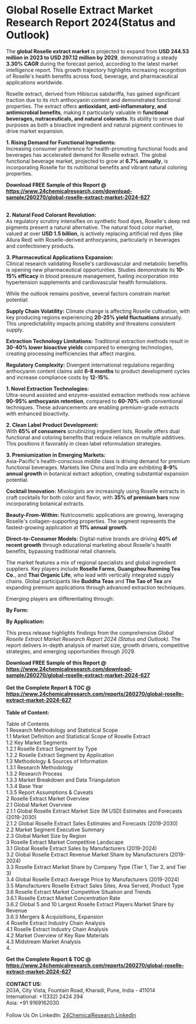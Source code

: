<h1>Global Roselle Extract Market Research Report 2024(Status and Outlook)</h1><p>The <strong>global Roselle extract market</strong> is projected to expand from <strong>USD 244.53 million in 2023 to USD 297.12 million by 2029</strong>, demonstrating a steady <strong>3.30% CAGR</strong> during the forecast period, according to the latest market intelligence report. This growth trajectory highlights increasing recognition of Roselle's health benefits across food, beverage, and pharmaceutical applications worldwide.</p><p>Roselle extract, derived from Hibiscus sabdariffa, has gained significant traction due to its rich anthocyanin content and demonstrated functional properties. The extract offers <strong>antioxidant, anti-inflammatory, and antimicrobial benefits</strong>, making it particularly valuable in <strong>functional beverages, nutraceuticals, and natural colorants</strong>. Its ability to serve dual purposes as both a bioactive ingredient and natural pigment continues to drive market expansion.</p><p><strong>1. Rising Demand for Functional Ingredients:</strong><br>
Increasing consumer preference for health-promoting functional foods and beverages has accelerated demand for Roselle extract. The global functional beverage market, projected to grow at <strong>6.7% annually</strong>, is incorporating Roselle for its nutritional benefits and vibrant natural coloring properties.</p><div><b>Download FREE Sample of this Report @ 
            <a href="https://www.24chemicalresearch.com/download-sample/260270/global-roselle-extract-market-2024-627">
            https://www.24chemicalresearch.com/download-sample/260270/global-roselle-extract-market-2024-627</a></b></div><br><p><strong>2. Natural Food Colorant Revolution:</strong><br>
As regulatory scrutiny intensifies on synthetic food dyes, Roselle's deep red pigments present a natural alternative. The natural food color market, valued at over <strong>USD 1.5 billion</strong>, is actively replacing artificial red dyes (like Allura Red) with Roselle-derived anthocyanins, particularly in beverages and confectionery products.</p><p><strong>3. Pharmaceutical Applications Expansion:</strong><br>
Clinical research validating Roselle's cardiovascular and metabolic benefits is opening new pharmaceutical opportunities. Studies demonstrate its <strong>10-15% efficacy</strong> in blood pressure management, fueling incorporation into hypertension supplements and cardiovascular health formulations.

</p><p>While the outlook remains positive, several factors constrain market potential:</p><p><strong>Supply Chain Volatility:</strong> Climate change is affecting Roselle cultivation, with key producing regions experiencing <strong>20-25% yield fluctuations</strong> annually. This unpredictability impacts pricing stability and threatens consistent supply.</p><p><strong>Extraction Technology Limitations:</strong> Traditional extraction methods result in <strong>30-40% lower bioactive yields</strong> compared to emerging technologies, creating processing inefficiencies that affect margins.</p><p><strong>Regulatory Complexity:</strong> Divergent international regulations regarding anthocyanin content claims add <strong>6-8 months</strong> to product development cycles and increase compliance costs by <strong>12-15%</strong>.</p><p><strong>1. Novel Extraction Technologies:</strong><br>
Ultra-sound assisted and enzyme-assisted extraction methods now achieve <strong>90-95% anthocyanin retention</strong>, compared to <strong>60-70%</strong> with conventional techniques. These advancements are enabling premium-grade extracts with enhanced bioactivity.</p><p><strong>2. Clean Label Product Development:</strong><br>
With <strong>65% of consumers</strong> scrutinizing ingredient lists, Roselle offers dual functional and coloring benefits that reduce reliance on multiple additives. This positions it favorably in clean label reformulation strategies.</p><p><strong>3. Premiumization in Emerging Markets:</strong><br>
Asia-Pacific's health-conscious middle class is driving demand for premium functional beverages. Markets like China and India are exhibiting <strong>8-9% annual growth</strong> in botanical extract adoption, creating substantial expansion potential.</p><p><strong>Cocktail Innovation:</strong> Mixologists are increasingly using Roselle extracts in craft cocktails for both color and flavor, with <strong>35% of premium bars</strong> now incorporating botanical extracts.</p><p><strong>Beauty-From-Within:</strong> Nutricosmetic applications are growing, leveraging Roselle's collagen-supporting properties. The segment represents the fastest-growing application at <strong>11% annual growth</strong>.</p><p><strong>Direct-to-Consumer Models:</strong> Digital-native brands are driving <strong>40% of recent growth</strong> through educational marketing about Roselle's health benefits, bypassing traditional retail channels.</p><p>The market features a mix of regional specialists and global ingredient suppliers. Key players include <strong>Roselle Farms</strong>, <strong>Guangzhou Runming Tea Co.</strong>, and <strong>Thai Organic Life</strong>, who lead with vertically integrated supply chains. Global participants like <strong>Buddha Teas</strong> and <strong>The Tao of Tea</strong> are expanding premium applications through advanced extraction techniques.</p><p>Emerging players are differentiating through:</p><p><strong>By Form:</strong></p><p><strong>By Application:</strong></p><p>This press release highlights findings from the comprehensive <em>Global Roselle Extract Market Research Report 2024 (Status and Outlook)</em>. The report delivers in-depth analysis of market size, growth drivers, competitive strategies, and emerging opportunities through 2029.</p><div><b>Download FREE Sample of this Report @ 
            <a href="https://www.24chemicalresearch.com/download-sample/260270/global-roselle-extract-market-2024-627">
            https://www.24chemicalresearch.com/download-sample/260270/global-roselle-extract-market-2024-627</a></b></div><br><div><b>Get the Complete Report & TOC @ 
            <a href="https://www.24chemicalresearch.com/reports/260270/global-roselle-extract-market-2024-627">
            https://www.24chemicalresearch.com/reports/260270/global-roselle-extract-market-2024-627</a></b></div><br>
            <b>Table of Content:</b><p>Table of Contents<br />
1 Research Methodology and Statistical Scope<br />
1.1 Market Definition and Statistical Scope of Roselle Extract<br />
1.2 Key Market Segments<br />
1.2.1 Roselle Extract Segment by Type<br />
1.2.2 Roselle Extract Segment by Application<br />
1.3 Methodology & Sources of Information<br />
1.3.1 Research Methodology<br />
1.3.2 Research Process<br />
1.3.3 Market Breakdown and Data Triangulation<br />
1.3.4 Base Year<br />
1.3.5 Report Assumptions & Caveats<br />
2 Roselle Extract Market Overview<br />
2.1 Global Market Overview<br />
2.1.1 Global Roselle Extract Market Size (M USD) Estimates and Forecasts (2019-2030)<br />
2.1.2 Global Roselle Extract Sales Estimates and Forecasts (2019-2030)<br />
2.2 Market Segment Executive Summary<br />
2.3 Global Market Size by Region<br />
3 Roselle Extract Market Competitive Landscape<br />
3.1 Global Roselle Extract Sales by Manufacturers (2019-2024)<br />
3.2 Global Roselle Extract Revenue Market Share by Manufacturers (2019-2024)<br />
3.3 Roselle Extract Market Share by Company Type (Tier 1, Tier 2, and Tier 3)<br />
3.4 Global Roselle Extract Average Price by Manufacturers (2019-2024)<br />
3.5 Manufacturers Roselle Extract Sales Sites, Area Served, Product Type<br />
3.6 Roselle Extract Market Competitive Situation and Trends<br />
3.6.1 Roselle Extract Market Concentration Rate<br />
3.6.2 Global 5 and 10 Largest Roselle Extract Players Market Share by Revenue<br />
3.6.3 Mergers & Acquisitions, Expansion<br />
4 Roselle Extract Industry Chain Analysis<br />
4.1 Roselle Extract Industry Chain Analysis<br />
4.2 Market Overview of Key Raw Materials<br />
4.3 Midstream Market Analysis<br />
4.</p><div><b>Get the Complete Report & TOC @ 
            <a href="https://www.24chemicalresearch.com/reports/260270/global-roselle-extract-market-2024-627">
            https://www.24chemicalresearch.com/reports/260270/global-roselle-extract-market-2024-627</a></b></div><br><b>CONTACT US:</b><br>
            203A, City Vista, Fountain Road, Kharadi, Pune, India - 411014<br>
            International: +1(332) 2424 294<br>
            Asia: +91 9169162030 <br><br>
            Follow Us On LinkedIn: <a href="https://www.linkedin.com/company/24chemicalresearch/">24ChemicalResearch LinkedIn</a>